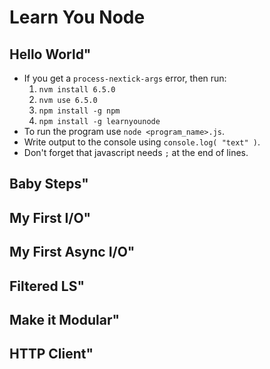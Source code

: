 # Learn You Node

## Hello World"
- If you get a `process-nextick-args` error, then run:
  1. `nvm install 6.5.0`
  2. `nvm use 6.5.0`
  3. `npm install -g npm`
  4. `npm install -g learnyounode`
- To run the program use `node <program_name>.js`.
- Write output to the console using `console.log( "text" )`.
- Don't forget that javascript needs `;` at the end of lines.

## Baby Steps"

## My First I/O"

## My First Async I/O"

## Filtered LS"

## Make it Modular"

## HTTP Client"
